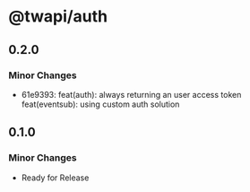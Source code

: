 # @twapi/auth

## 0.2.0

### Minor Changes

- 61e9393: feat(auth): always returning an user access token
  feat(eventsub): using custom auth solution

## 0.1.0

### Minor Changes

- Ready for Release
